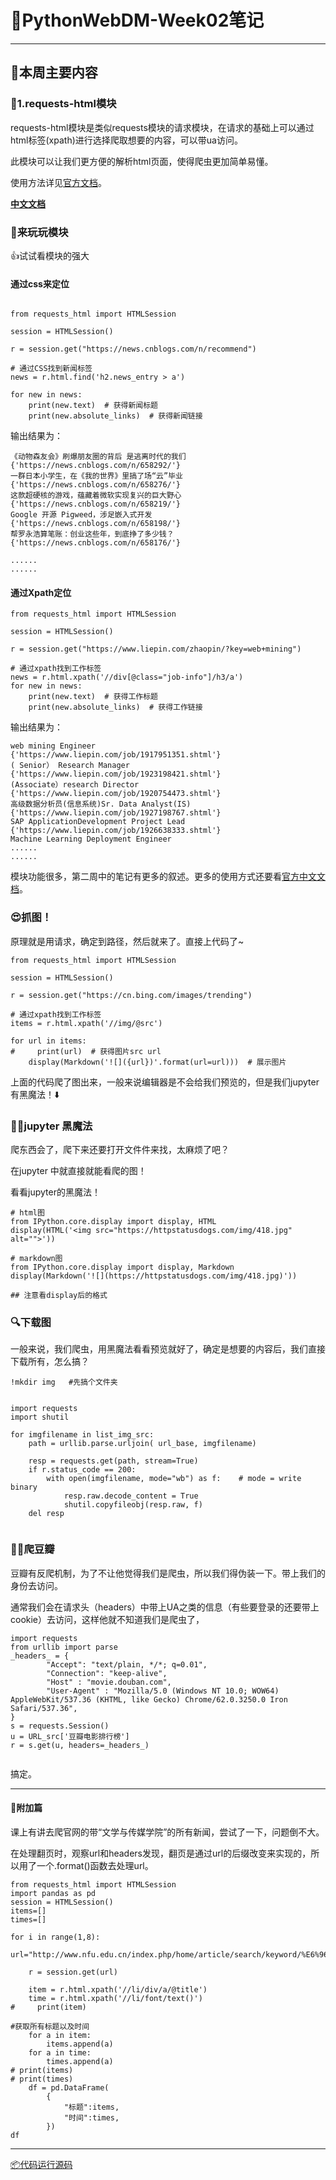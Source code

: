 # 🐸PythonWebDM-Week02笔记

---

## 📖本周主要内容

### 🐛1.requests-html模块

requests-html模块是类似requests模块的请求模块，在请求的基础上可以通过html标签(xpath)进行选择爬取想要的内容，可以带ua访问。

此模块可以让我们更方便的解析html页面，使得爬虫更加简单易懂。

使用方法详见[官方文档](https://requests-html.kennethreitz.org/)。

<b>[中文文档](https://cncert.github.io/requests-html-doc-cn/#/)</b>

### 🤯来玩玩模块

👍试试看模块的强大

#### 通过css来定位

``` 

from requests_html import HTMLSession

session = HTMLSession()

r = session.get("https://news.cnblogs.com/n/recommend")

# 通过CSS找到新闻标签
news = r.html.find('h2.news_entry > a')

for new in news:
    print(new.text)  # 获得新闻标题
    print(new.absolute_links)  # 获得新闻链接

 ```

输出结果为：

```
《动物森友会》刷爆朋友圈的背后 是逃离时代的我们
{'https://news.cnblogs.com/n/658292/'}
一群日本小学生，在《我的世界》里搞了场“云”毕业
{'https://news.cnblogs.com/n/658276/'}
这款超硬核的游戏，蕴藏着微软实现复兴的巨大野心
{'https://news.cnblogs.com/n/658219/'}
Google 开源 Pigweed，涉足嵌入式开发
{'https://news.cnblogs.com/n/658198/'}
帮罗永浩算笔账：创业这些年，到底挣了多少钱？
{'https://news.cnblogs.com/n/658176/'}

......
......

```

#### 通过Xpath定位


```
from requests_html import HTMLSession

session = HTMLSession()

r = session.get("https://www.liepin.com/zhaopin/?key=web+mining")

# 通过xpath找到工作标签
news = r.html.xpath('//div[@class="job-info"]/h3/a')
for new in news:
    print(new.text)  # 获得工作标题
    print(new.absolute_links)  # 获得工作链接

```

输出结果为： 

```
web mining Engineer
{'https://www.liepin.com/job/1917951351.shtml'}
( Senior） Research Manager
{'https://www.liepin.com/job/1923198421.shtml'}
(Associate）research Director
{'https://www.liepin.com/job/1920754473.shtml'}
高级数据分析员(信息系统)Sr. Data Analyst(IS)
{'https://www.liepin.com/job/1927198767.shtml'}
SAP ApplicationDevelopment Project Lead
{'https://www.liepin.com/job/1926638333.shtml'}
Machine Learning Deployment Engineer
......
......
```

模块功能很多，第二周中的笔记有更多的叙述。更多的使用方式还要看[官方中文文档](https://cncert.github.io/requests-html-doc-cn/#/)。

### 😍抓图！

原理就是用请求，确定到路径，然后就来了。直接上代码了~

```
from requests_html import HTMLSession

session = HTMLSession()

r = session.get("https://cn.bing.com/images/trending")

# 通过xpath找到工作标签
items = r.html.xpath('//img/@src')

for url in items:
#     print(url)  # 获得图片src url
    display(Markdown('![]({url})'.format(url=url)))  # 展示图片    
```

上面的代码爬了图出来，一般来说编辑器是不会给我们预览的，但是我们jupyter有黑魔法！⬇️


### 🧙‍♂️jupyter 黑魔法

爬东西会了，爬下来还要打开文件件来找，太麻烦了吧？

在jupyter 中就直接就能看爬的图！

看看jupyter的黑魔法！

```
# html图
from IPython.core.display import display, HTML
display(HTML('<img src="https://httpstatusdogs.com/img/418.jpg" alt="">'))

# markdown图
from IPython.core.display import display, Markdown
display(Markdown('![](https://httpstatusdogs.com/img/418.jpg)'))

## 注意看display后的格式

```

### 🔍下载图

一般来说，我们爬虫，用黑魔法看看预览就好了，确定是想要的内容后，我们直接下载所有，怎么搞？

```
!mkdir img   #先搞个文件夹


import requests
import shutil

for imgfilename in list_img_src:
    path = urllib.parse.urljoin( url_base, imgfilename)
    
    resp = requests.get(path, stream=True)
    if r.status_code == 200:
        with open(imgfilename, mode="wb") as f:    # mode = write binary
            resp.raw.decode_content = True
            shutil.copyfileobj(resp.raw, f) 
    del resp
            
```

### 👨‍🚀爬豆瓣

豆瓣有反爬机制，为了不让他觉得我们是爬虫，所以我们得伪装一下。带上我们的身份去访问。

通常我们会在请求头（headers）中带上UA之类的信息（有些要登录的还要带上cookie）去访问，这样他就不知道我们是爬虫了，

```
import requests
from urllib import parse
_headers_ = {
        "Accept": "text/plain, */*; q=0.01", 
        "Connection": "keep-alive",
        "Host" : "movie.douban.com", 
        "User-Agent" : "Mozilla/5.0 (Windows NT 10.0; WOW64) AppleWebKit/537.36 (KHTML, like Gecko) Chrome/62.0.3250.0 Iron Safari/537.36",
}
s = requests.Session()
u = URL_src['豆瓣电影排行榜']
r = s.get(u, headers=_headers_)


```

搞定。

---


#### 🔧附加篇

课上有讲去爬官网的带“文学与传媒学院”的所有新闻，尝试了一下，问题倒不大。

在处理翻页时，观察url和headers发现，翻页是通过url的后缀改变来实现的，所以用了一个.format()函数去处理url。

```
from requests_html import HTMLSession
import pandas as pd
session = HTMLSession()
items=[]
times=[]

for i in range(1,8):
    url="http://www.nfu.edu.cn/index.php/home/article/search/keyword/%E6%96%87%E5%AD%A6%E4%B8%8E%E4%BC%A0%E5%AA%92%E5%AD%A6%E9%99%A2/p/{}.html".format(i)

    r = session.get(url)

    item = r.html.xpath('//li/div/a/@title')
    time = r.html.xpath('//li/font/text()')
#     print(item) 

#获取所有标题以及时间
    for a in item:
        items.append(a)
    for a in time:
        times.append(a)
# print(items)
# print(times)
    df = pd.DataFrame(
        {
            "标题":items,
            "时间":times,
        })
df

```

---

[📦代码运行源码](https://github.com/Autumnhui/Learn_PythonWebDM/blob/master/Record%20of%20Learing/week01/week01.ipynb)














